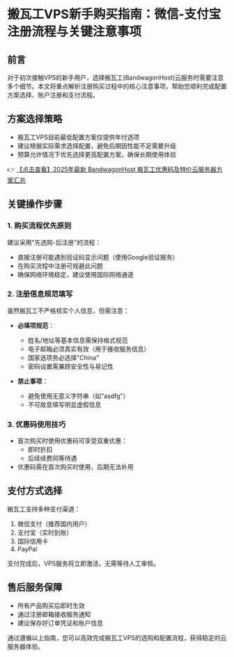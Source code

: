 # 搬瓦工VPS新手购买指南：微信-支付宝注册流程与关键注意事项

## 前言
对于初次接触VPS的新手用户，选择搬瓦工(BandwagonHost)云服务时需要注意多个细节。本文将重点解析注册购买过程中的核心注意事项，帮助您顺利完成配置方案选择、账户注册和支付流程。

## 方案选择策略
- 搬瓦工VPS目前最低配置方案仅提供年付选项
- 建议根据实际需求选择配置，避免后期因性能不足需要升级
- 预算允许情况下优先选择更高配置方案，确保长期使用体验

👉 [【点击查看】2025年最新 BandwagonHost 搬瓦工优惠码及特价云服务器方案汇总](https://bit.ly/banwagon)

## 关键操作步骤

### 1. 购买流程优先原则
建议采用"先选购-后注册"的流程：
- 直接注册可能遇到验证码显示问题（使用Google验证服务）
- 在购买流程中注册可规避此问题
- 确保网络环境稳定，建议使用国际网络通道

### 2. 注册信息规范填写
虽然搬瓦工不严格核实个人信息，但需注意：
- **必填项规范**：
  - 姓名/地址等基本信息需保持格式规范
  - 电子邮箱必须真实有效（用于接收服务信息）
  - 国家选项务必选择"China"
  - 密码设置需兼顾安全性与易记性

- **禁止事项**：
  - 避免使用无意义字符串（如"asdfg"）
  - 不可故意填写明显虚假信息

### 3. 优惠码使用技巧
- 首次购买时使用优惠码可享受双重优惠：
  - 即时折扣
  - 后续续费同等待遇
- 优惠码需在首次购买时使用，后期无法补用

## 支付方式选择
搬瓦工支持多种支付渠道：
1. 微信支付（推荐国内用户）
2. 支付宝（实时到账）
3. 国际信用卡
4. PayPal

支付完成后，VPS服务将立即激活，无需等待人工审核。

## 售后服务保障
- 所有产品购买后即时生效
- 通过注册邮箱接收服务通知
- 建议保存好订单凭证和账户信息

通过遵循以上指南，您可以高效完成搬瓦工VPS的选购和配置流程，获得稳定的云服务器体验。